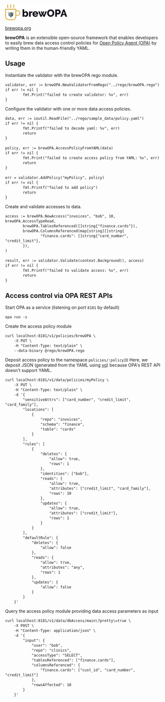 <img src="./assets/logo.png" style="margin-left: 0;margin-top:2rem; width: 40%;"></img>

[brewopa.org](https://brewopa.org/)

**brewOPA** is an extensible open-source framework that enables developers to easily brew data access control policies for [Open Policy Agent (OPA)](www.openpolicyagent.org) by writing them in the human-friendly YAML.

## Usage

Instantiate the validator with the brewOPA rego module.

```
validator, err := brewOPA.NewValidatorFromRego("../rego/brewOPA.rego")
if err != nil {
        fmt.Print("failed to create validator: %v", err)
}
```

Configure the validator with one or more data access policies.

```
data, err := ioutil.ReadFile("../rego/sample_data/policy.yaml")
if err != nil {
        fmt.Printf("failed to decode yaml: %v", err)
        return
}

policy, err := brewOPA.AccessPolicyFromYAML(data)
if err != nil {
        fmt.Print("failed to create access policy from YAML: %v", err)
        return
}

err = validator.AddPolicy("myPolicy", policy)
if err != nil {
        fmt.Printf("failed to add policy")
        return
}
```

Create and validate accesses to data.

```
access := brewOPA.NewAccess("invoices", "bob", 10, brewOPA.AccessTypeRead,
        brewOPA.TablesReferenced([]string{"finance.cards"}),
        brewOPA.ColumnsReferenced(map[string][]string{
                "finance.cards": []string{"card_number", "credit_limit"},
        }),
)

result, err := validator.Validate(context.Background(), access)
if err != nil {
        fmt.Printf("failed to validate access: %v", err)
        return
}
```

## Access control via OPA REST APIs

Start OPA as a service (listening on port `8181` by default)

```
opa run -s
```

Create the access policy module

```
curl localhost:8181/v1/policies/brewOPA \
    -X PUT \
    -H "Content-Type: text/plain" \
    --data-binary @rego/brewOPA.rego
```

Deposit access policy to the namespace `policies/:policyID`
Here, we deposit JSON (generated from the YAML using [yq](https://mikefarah.gitbook.io/yq/usage/convert#yaml-to-json)) because OPA's REST API doesn't support YAML.

```
curl localhost:8181/v1/data/policies/myPolicy \
    -X PUT \
    -H "Content-Type: text/plain" \
    -d '{
        "sensitiveAttrs": ["card_number", "credit_limit", "card_family"],
        "locations": [
            {
                "repo": "invoices",
                "schema": "finance",
                "table": "cards"
            }
        ],
        "rules": [
            {
                "deletes": {
                    "allow": true,
                    "rows": 1
                },
                "identities": ["bob"],
                "reads": {
                    "allow": true,
                    "attributes": ["credit_limit", "card_family"],
                    "rows": 10
                },
                "updates": {
                    "allow": true,
                    "attributes": ["credit_limit"],
                    "rows": 1
                }
            }
        ],
        "defaultRule": {
            "deletes": {
                "allow": false
            },
            "reads": {
                "allow": true,
                "attributes": "any",
                "rows": 1
            },
            "updates": {
                "allow": false
            }
        }
    }'
```

Query the access policy module providing data access parameters as input

```
curl localhost:8181/v1/data/dbAccess/main\?pretty\=true \
    -X POST \
    -H "Content-Type: application/json" \
    -d '{
        "input": {
            "user": "bob",
            "repo": "clinics",
            "accessType": "SELECT",
            "tablesReferenced": ["finance.cards"],
            "columnsReferenced": {
                "finance.cards": ["cust_id", "card_number", "credit_limit"]
            },
            "rowsAffected": 10
        }
    }'
```
